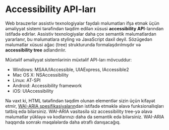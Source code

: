 # Accessibility API-ları

Web brauzerlər assistiv texnologiyalar faydalı məlumatları ifşa etmək üçün əməliyyat sistemi tərəfindən təqdim edilən xüsusi **accessibility API**-larından istifadə edirlər. Assistiv texnologiyalar daha çox semantik məlumatlardan yararlanır, bu məlumatlara styling və JavaScript daxil deyil. Sözügedən məlumatlar xüsusi ağac (tree) strukturunda formalaşdırılmışdır və **accessibility tree** adlandırılır.

Müxtəlif əməliyyat sistemlərinin müxtəlif API-ları mövcuddur:

- Windows: MSAA/IAccessible, UIAExpress, IAccessible2
- Mac OS X: NSAccessibility
- Linux: AT-SPI
- Android: Accessibility framework
- iOS: UIAccessibility

Nə vaxt ki, HTML tətəfindən təqdim olunan elementlər sizin üçün kifayət etmir, [WAI-ARIA spesifikasiyaların](https://www.w3.org/TR/wai-aria/)dan istifadə etməklə əlavə funksionallıqları tətbiq edə bilərsiniz. WAI-ARIA vasitəsilə siz accessibility tree-yə əlavə məlumatlar yükləyə və kodlarınızı daha da semantik edə bilərsiniz. WAI-ARIA haqqında sonrakı məqalələrdə daha ətraflı danışacağıq.
